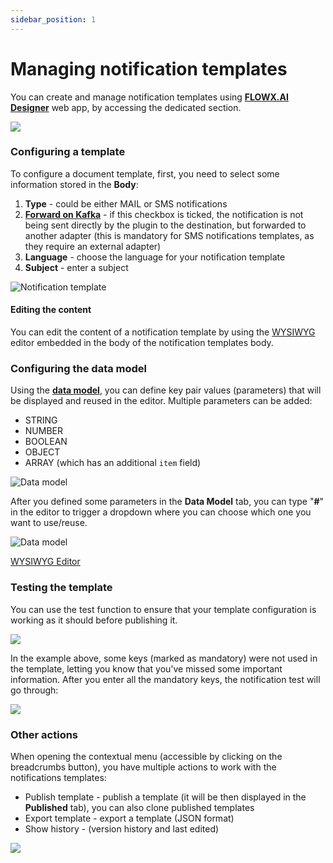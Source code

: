 ```yaml
---
sidebar_position: 1
---
```


# Managing notification templates

You can create and manage notification templates using [**FLOWX.AI Designer**](../../../../../terms/flowx-ai-designer) web app, by accessing the dedicated section.

![](../../../../img/notif_overview.png)

### Configuring a template

To configure a document template, first, you need to select some information stored in the **Body**:

1. **Type** - could be either MAIL or SMS notifications
2. [**Forward on Kafka**](forwarding-notifications-to-an-external-system.md) - if this checkbox is ticked, the notification is not being sent directly by the plugin to the destination, but forwarded to another adapter (this is mandatory for SMS notifications templates, as they require an external adapter)
3. **Language** - choose the language for your notification template
4. **Subject** - enter a subject

![Notification template](../../../../img/notifications_template.png)

#### Editing the content

You can edit the content of a notification template by using the [WYSIWYG](../../../wysiwyg.md) editor embedded in the body of the notification templates body.

### Configuring the data model

Using the [**data model**](../../../../../terms/flowx-data-model), you can define key pair values (parameters) that will be displayed and reused in the editor. Multiple parameters can be added:

* STRING
* NUMBER
* BOOLEAN
* OBJECT
* ARRAY (which has an additional `item` field)


![Data model](../../../../img/notifications_data_model.png)

After you defined some parameters in the **Data Model** tab, you can type "**#**" in the editor to trigger a dropdown where you can choose which one you want to use/reuse.

![Data model](../../../../img/data_model1.gif)

[WYSIWYG Editor](../../../wysiwyg.md)

### Testing the template

You can use the test function to ensure that your template configuration is working as it should before publishing it.

![](../../../../img/testing_notif_template.gif)

In the example above, some keys (marked as mandatory) were not used in the template, letting you know that you've missed some important information. After you enter all the mandatory keys, the notification test will go through:

![](../../../../img/notifications_email.png)

### Other actions

When opening the contextual menu (accessible by clicking on the breadcrumbs button), you have multiple actions to work with the notifications templates:

* Publish template - publish a template (it will be then displayed in the **Published** tab), you can also clone published templates
* Export template - export a template (JSON format)
* Show history - (version history and last edited)

![](../../../../img/notif_export_etc.png)